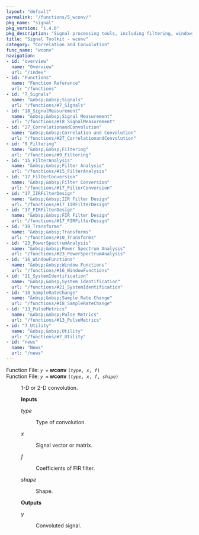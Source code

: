 ```yaml
---
layout: "default"
permalink: "/functions/5_wconv/"
pkg_name: "signal"
pkg_version: "1.4.6"
pkg_description: "Signal processing tools, including filtering, windowing and display functions."
title: "Signal Toolkit - wconv"
category: "Correlation and Convolution"
func_name: "wconv"
navigation:
- id: "overview"
  name: "Overview"
  url: "/index"
- id: "Functions"
  name: "Function Reference"
  url: "/functions"
- id: "7_Signals"
  name: "&nbsp;&nbsp;Signals"
  url: "/functions/#7_Signals"
- id: "18_SignalMeasurement"
  name: "&nbsp;&nbsp;Signal Measurement"
  url: "/functions/#18_SignalMeasurement"
- id: "27_CorrelationandConvolution"
  name: "&nbsp;&nbsp;Correlation and Convolution"
  url: "/functions/#27_CorrelationandConvolution"
- id: "9_Filtering"
  name: "&nbsp;&nbsp;Filtering"
  url: "/functions/#9_Filtering"
- id: "15_FilterAnalysis"
  name: "&nbsp;&nbsp;Filter Analysis"
  url: "/functions/#15_FilterAnalysis"
- id: "17_FilterConversion"
  name: "&nbsp;&nbsp;Filter Conversion"
  url: "/functions/#17_FilterConversion"
- id: "17_IIRFilterDesign"
  name: "&nbsp;&nbsp;IIR Filter Design"
  url: "/functions/#17_IIRFilterDesign"
- id: "17_FIRFilterDesign"
  name: "&nbsp;&nbsp;FIR Filter Design"
  url: "/functions/#17_FIRFilterDesign"
- id: "10_Transforms"
  name: "&nbsp;&nbsp;Transforms"
  url: "/functions/#10_Transforms"
- id: "23_PowerSpectrumAnalysis"
  name: "&nbsp;&nbsp;Power Spectrum Analysis"
  url: "/functions/#23_PowerSpectrumAnalysis"
- id: "16_WindowFunctions"
  name: "&nbsp;&nbsp;Window Functions"
  url: "/functions/#16_WindowFunctions"
- id: "21_SystemIdentification"
  name: "&nbsp;&nbsp;System Identification"
  url: "/functions/#21_SystemIdentification"
- id: "18_SampleRateChange"
  name: "&nbsp;&nbsp;Sample Rate Change"
  url: "/functions/#18_SampleRateChange"
- id: "13_PulseMetrics"
  name: "&nbsp;&nbsp;Pulse Metrics"
  url: "/functions/#13_PulseMetrics"
- id: "7_Utility"
  name: "&nbsp;&nbsp;Utility"
  url: "/functions/#7_Utility"
- id: "news"
  name: "News"
  url: "/news"
---
```

<dl class="first-deftypefn">
<dt class="deftypefn" id="index-wconv"><span class="category-def">Function File: </span><span><code class="def-type"><var class="var">y</var> =</code> <strong class="def-name">wconv</strong> <code class="def-code-arguments">(<var class="var">type</var>, <var class="var">x</var>, <var class="var">f</var>)</code><a class="copiable-link" href="#index-wconv"></a></span></dt>
<dt class="deftypefnx def-cmd-deftypefn" id="index-wconv-1"><span class="category-def">Function File: </span><span><code class="def-type"><var class="var">y</var> =</code> <strong class="def-name">wconv</strong> <code class="def-code-arguments">(<var class="var">type</var>, <var class="var">x</var>, <var class="var">f</var>, <var class="var">shape</var>)</code><a class="copiable-link" href="#index-wconv-1"></a></span></dt>
<dd><p>1-D or 2-D convolution.
</p> 
<p><strong class="strong">Inputs</strong>
 </p><dl class="table">
<dt><var class="var">type</var></dt>
<dd><p>Type of convolution.
 </p></dd>
<dt><var class="var">x</var></dt>
<dd><p>Signal vector or matrix.
 </p></dd>
<dt><var class="var">f</var></dt>
<dd><p>Coefficients of <abbr class="acronym">FIR</abbr> filter.
 </p></dd>
<dt><var class="var">shape</var></dt>
<dd><p>Shape.
 </p></dd>
</dl>

<p><strong class="strong">Outputs</strong>
 </p><dl class="table">
<dt><var class="var">y</var></dt>
<dd><p>Convoluted signal.
 </p></dd>
</dl>
</dd></dl>